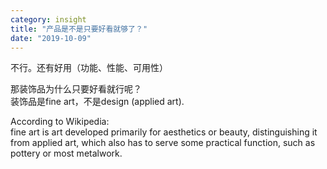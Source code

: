 ```yaml
---
category: insight
title: "产品是不是只要好看就够了？"
date: "2019-10-09"
---
```


不行。还有好用（功能、性能、可用性）

那装饰品为什么只要好看就行呢？  
装饰品是fine art，不是design (applied art).

According to Wikipedia:  
fine art is art developed primarily for aesthetics or beauty, distinguishing it from applied art, which also has to serve some practical function, such as pottery or most metalwork.
